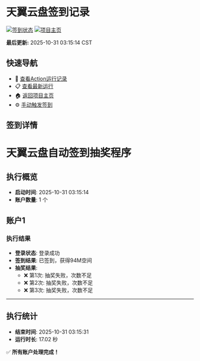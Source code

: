 # 天翼云盘签到记录

[![签到状态](https://github.com/dagdsgdsgsd/189pan/actions/workflows/main.yml/badge.svg)](https://github.com/dagdsgdsgsd/189pan/actions/workflows/main.yml) [![项目主页](https://img.shields.io/badge/GitHub-项目主页-blue?logo=github)](https://github.com/dagdsgdsgsd/189pan)

**最后更新:** 2025-10-31 03:15:14 CST

## 快速导航

- 🔄 [查看Action运行记录](https://github.com/dagdsgdsgsd/189pan/actions)
- 📋 [查看最新运行](https://github.com/dagdsgdsgsd/189pan/actions/runs/18952402864)
- 🏠 [返回项目主页](https://github.com/dagdsgdsgsd/189pan)
- ⚙️ [手动触发签到](https://github.com/dagdsgdsgsd/189pan/actions/workflows/main.yml)

## 签到详情

# 天翼云盘自动签到抽奖程序

## 执行概览
- **启动时间**: 2025-10-31 03:15:14
- **账户数量**: 1 个

## 账户1
### 执行结果
- **登录状态**: 登录成功
- **签到结果**: 已签到，获得94M空间
- **抽奖结果**:
  - ❌ 第1次: 抽奖失败，次数不足
  - ❌ 第2次: 抽奖失败，次数不足
  - ❌ 第3次: 抽奖失败，次数不足

---
## 执行统计
- **结束时间**: 2025-10-31 03:15:31
- **运行时长**: 17.02 秒

✅ **所有账户处理完成！**
